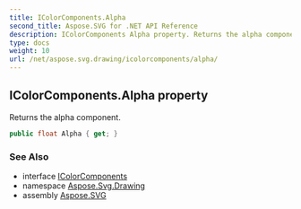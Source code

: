 ```yaml
---
title: IColorComponents.Alpha
second_title: Aspose.SVG for .NET API Reference
description: IColorComponents Alpha property. Returns the alpha component
type: docs
weight: 10
url: /net/aspose.svg.drawing/icolorcomponents/alpha/
---
```

## IColorComponents.Alpha property

Returns the alpha component.

```csharp
public float Alpha { get; }
```

### See Also

* interface [IColorComponents](../)
* namespace [Aspose.Svg.Drawing](../../../aspose.svg.drawing/)
* assembly [Aspose.SVG](../../../)
